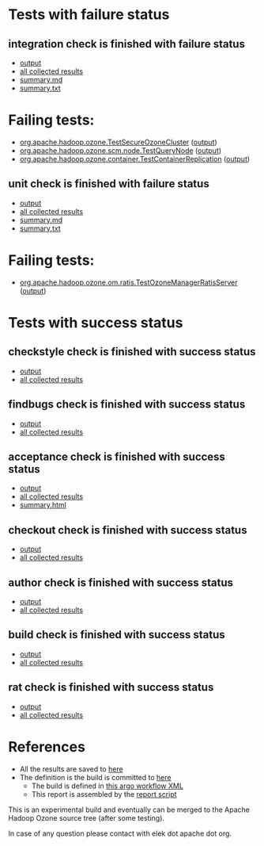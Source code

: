 # Tests with failure status

## integration check is finished with failure status

   * [output](https://raw.githubusercontent.com/elek/ozone-ci/master/pr/pr-hdds-2098-trunk-xgwvw/integration/output.log)
   * [all collected results](https://github.com/elek/ozone-ci/tree/master/pr/pr-hdds-2098-trunk-xgwvw/integration)
   * [summary.md](https://github.com/elek/ozone-ci/tree/master/pr/pr-hdds-2098-trunk-xgwvw/integration/summary.md)
   * [summary.txt](https://github.com/elek/ozone-ci/tree/master/pr/pr-hdds-2098-trunk-xgwvw/integration/summary.txt)

# Failing tests: 

 * [org.apache.hadoop.ozone.TestSecureOzoneCluster](hadoop-ozone/integration-test/org.apache.hadoop.ozone.TestSecureOzoneCluster.txt) ([output](hadoop-ozone/integration-test/org.apache.hadoop.ozone.TestSecureOzoneCluster-output.txt/))
 * [org.apache.hadoop.ozone.scm.node.TestQueryNode](hadoop-ozone/integration-test/org.apache.hadoop.ozone.scm.node.TestQueryNode.txt) ([output](hadoop-ozone/integration-test/org.apache.hadoop.ozone.scm.node.TestQueryNode-output.txt/))
 * [org.apache.hadoop.ozone.container.TestContainerReplication](hadoop-ozone/integration-test/org.apache.hadoop.ozone.container.TestContainerReplication.txt) ([output](hadoop-ozone/integration-test/org.apache.hadoop.ozone.container.TestContainerReplication-output.txt/))

## unit check is finished with failure status

   * [output](https://raw.githubusercontent.com/elek/ozone-ci/master/pr/pr-hdds-2098-trunk-xgwvw/unit/output.log)
   * [all collected results](https://github.com/elek/ozone-ci/tree/master/pr/pr-hdds-2098-trunk-xgwvw/unit)
   * [summary.md](https://github.com/elek/ozone-ci/tree/master/pr/pr-hdds-2098-trunk-xgwvw/unit/summary.md)
   * [summary.txt](https://github.com/elek/ozone-ci/tree/master/pr/pr-hdds-2098-trunk-xgwvw/unit/summary.txt)

# Failing tests: 

 * [org.apache.hadoop.ozone.om.ratis.TestOzoneManagerRatisServer](hadoop-ozone/ozone-manager/org.apache.hadoop.ozone.om.ratis.TestOzoneManagerRatisServer.txt) ([output](hadoop-ozone/ozone-manager/org.apache.hadoop.ozone.om.ratis.TestOzoneManagerRatisServer-output.txt/))


# Tests with success status

## checkstyle check is finished with success status

   * [output](https://raw.githubusercontent.com/elek/ozone-ci/master/pr/pr-hdds-2098-trunk-xgwvw/checkstyle/output.log)
   * [all collected results](https://github.com/elek/ozone-ci/tree/master/pr/pr-hdds-2098-trunk-xgwvw/checkstyle)


## findbugs check is finished with success status

   * [output](https://raw.githubusercontent.com/elek/ozone-ci/master/pr/pr-hdds-2098-trunk-xgwvw/findbugs/output.log)
   * [all collected results](https://github.com/elek/ozone-ci/tree/master/pr/pr-hdds-2098-trunk-xgwvw/findbugs)


## acceptance check is finished with success status

   * [output](https://raw.githubusercontent.com/elek/ozone-ci/master/pr/pr-hdds-2098-trunk-xgwvw/acceptance/output.log)
   * [all collected results](https://github.com/elek/ozone-ci/tree/master/pr/pr-hdds-2098-trunk-xgwvw/acceptance)
   * [summary.html](https://elek.github.io/ozone-ci/pr/pr-hdds-2098-trunk-xgwvw/acceptance/summary.html)


## checkout check is finished with success status

   * [output](https://raw.githubusercontent.com/elek/ozone-ci/master/pr/pr-hdds-2098-trunk-xgwvw/checkout/output.log)
   * [all collected results](https://github.com/elek/ozone-ci/tree/master/pr/pr-hdds-2098-trunk-xgwvw/checkout)


## author check is finished with success status

   * [output](https://raw.githubusercontent.com/elek/ozone-ci/master/pr/pr-hdds-2098-trunk-xgwvw/author/output.log)
   * [all collected results](https://github.com/elek/ozone-ci/tree/master/pr/pr-hdds-2098-trunk-xgwvw/author)


## build check is finished with success status

   * [output](https://raw.githubusercontent.com/elek/ozone-ci/master/pr/pr-hdds-2098-trunk-xgwvw/build/output.log)
   * [all collected results](https://github.com/elek/ozone-ci/tree/master/pr/pr-hdds-2098-trunk-xgwvw/build)


## rat check is finished with success status

   * [output](https://raw.githubusercontent.com/elek/ozone-ci/master/pr/pr-hdds-2098-trunk-xgwvw/rat/output.log)
   * [all collected results](https://github.com/elek/ozone-ci/tree/master/pr/pr-hdds-2098-trunk-xgwvw/rat)




# References

 * All the results are saved to [here](https://github.com/elek/ozone-ci/tree/master/pr/pr-hdds-2098-trunk-xgwvw/)
 * The definition is the build is committed to [here](https://github.com/elek/argo-ozone)
    * The build is defined in [this argo workflow XML](https://github.com/elek/argo-ozone/blob/master/ozone-build.yaml)
    * This report is assembled by the [report script](https://github.com/elek/argo-ozone/blob/master/scripts/report.sh)

This is an experimental build and eventually can be merged to the Apache Hadoop Ozone source tree (after some testing).

In case of any question please contact with elek dot apache dot org.
